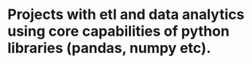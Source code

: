 # Projects with etl and data analytics using core capabilities of python libraries (pandas, numpy etc).
